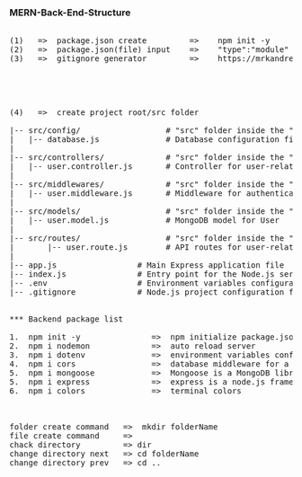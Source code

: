 ﻿### MERN-Back-End-Structure

 <pre>

(1)   =>  package.json create         =>    npm init -y
(2)   =>  package.json(file) input    =>    "type":"module"  =>  for ES6 (file import syntex)
(3)   =>  gitignore generator         =>    https://mrkandreev.name/snippets/gitignore-generator/




  
(4)   =>  create project root/src folder

|-- src/config/                  # "src" folder inside the "config" folder
|   |-- database.js              # Database configuration file
|
|-- src/controllers/             # "src" folder inside the "controllers" folder
|   |-- user.controller.js       # Controller for user-related operations
|
|-- src/middlewares/             # "src" folder inside the "middlewares" folder
|   |-- user.middleware.js       # Middleware for authentication
|
|-- src/models/                  # "src" folder inside the "models" folder
|   |-- user.model.js            # MongoDB model for User
|
|-- src/routes/                  # "src" folder inside the "routes" folder
|       |-- user.route.js        # API routes for user-related operations
|
|-- app.js                 # Main Express application file
|-- index.js               # Entry point for the Node.js server
|-- .env                   # Environment variables configuration
|-- .gitignore             # Node.js project configuration file


*** Backend package list

1.  npm init -y               =>  npm initialize package.json
2.  npm i nodemon             =>  auto reload server
3.  npm i dotenv              =>  environment variables configuration
4.  npm i cors                =>  database middleware for a Node.js
5.  npm i mongoose            =>  Mongoose is a MongoDB library
5.  npm i express             =>  express is a node.js framework
6.  npm i colors              =>  terminal colors



folder create command   =>  mkdir folderName
file create command     =>  
chack directory         => dir
change directory next   => cd folderName
change directory prev   => cd ..





   
 </pre>
